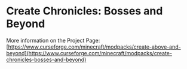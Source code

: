 # Create Chronicles: Bosses and Beyond

More information on the Project Page: [https://www.curseforge.com/minecraft/modpacks/create-above-and-beyond](https://www.curseforge.com/minecraft/modpacks/create-chronicles-bosses-and-beyond)
